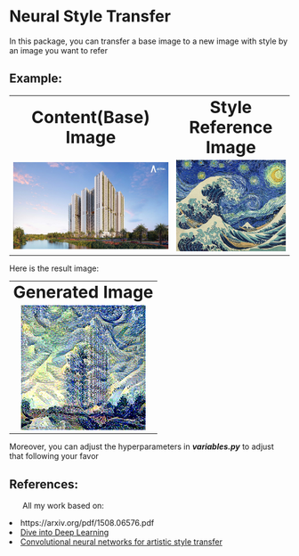 # Neural Style Transfer
In this package, you can transfer a base image to a new image with style by an image you want to refer

## Example:
<table border="0" align="center">
 <tr align="center">
    <td><b style="font-size:30px">Content(Base) Image</b></td>
    <td><b style="font-size:30px">Style Reference Image</b></td>
 </tr>
 <tr align="center">
    <td><img src="content/2.jpg"/></td>
    <td><img src="style/4.jpg"/></td>
 </tr>
</table>

Here is the result image:
<table border="0" align="center">
  <tr align="center">
    <td><b style="font-size:30px">Generated Image</b></td>
  </tr>
  <tr align="center">
    <td><img src="sample_images/sample.png"/></td>
  </tr>
</table>
Moreover, you can adjust the hyperparameters in <b><i>variables.py</i></b> to adjust that following your favor

## References:
<ul>All my work based on:</ul>
<li><link>https://arxiv.org/pdf/1508.06576.pdf</link></li>
<li><a href="https://d2l.ai/">Dive into Deep Learning</a></li>
<li><a href="https://harishnarayanan.org/writing/artistic-style-transfer/">Convolutional neural networks for artistic style transfer</a